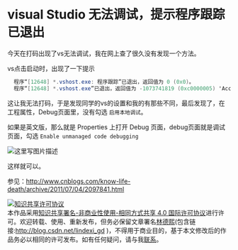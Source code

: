 # visual Studio 无法调试，提示程序跟踪已退出

今天在打码出现了vs无法调试，我在网上查了很久没有发现一个方法。

vs点击启动时，出现了一下提示


```csharp
  程序“[12648] *.vshost.exe: 程序跟踪”已退出，返回值为 0 (0x0)。
  程序“[12648] *.vshost.exe”已退出，返回值为 -1073741819 (0xc0000005) 'Access violation'。
```


<!--more-->
<!-- CreateTime:2020/3/5 9:26:17 -->


<div id="toc"></div>


这让我无法打码，于是发现同学的vs的设置和我的有那些不同，最后发现了，在工程属性，Debug页面里，没有勾选 `启用本地调试`。

如果是英文版，那么就是 Properties 上打开 Debug 页面，debug页面就是调试页面，勾选 `Enable unmanaged code debugging`

![这里写图片描述](http://img.blog.csdn.net/20170120093018668?watermark/2/text/aHR0cDovL2Jsb2cuY3Nkbi5uZXQvbGluZGV4aV9nZA==/font/5a6L5L2T/fontsize/400/fill/I0JBQkFCMA==/dissolve/70/gravity/SouthEast)

这样就可以。

参见：http://www.cnblogs.com/know-life-death/archive/2011/07/04/2097841.html

<a rel="license" href="http://creativecommons.org/licenses/by-nc-sa/4.0/"><img alt="知识共享许可协议" style="border-width:0" src="https://licensebuttons.net/l/by-nc-sa/4.0/88x31.png" /></a><br />本作品采用<a rel="license" href="http://creativecommons.org/licenses/by-nc-sa/4.0/">知识共享署名-非商业性使用-相同方式共享 4.0 国际许可协议</a>进行许可。欢迎转载、使用、重新发布，但务必保留文章署名[林德熙](http://blog.csdn.net/lindexi_gd)(包含链接:http://blog.csdn.net/lindexi_gd )，不得用于商业目的，基于本文修改后的作品务必以相同的许可发布。如有任何疑问，请与我[联系](mailto:lindexi_gd@163.com)。  
